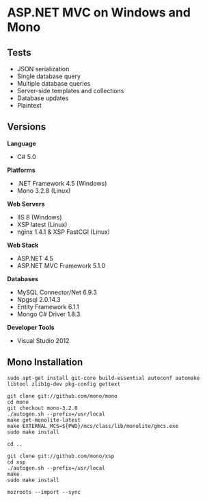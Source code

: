 # ASP.NET MVC on Windows and Mono

## Tests

* JSON serialization
* Single database query
* Multiple database queries
* Server-side templates and collections
* Database updates
* Plaintext

## Versions

**Language**

* C# 5.0

**Platforms**

* .NET Framework 4.5 (Windows)
* Mono 3.2.8 (Linux)

**Web Servers**

* IIS 8 (Windows)
* XSP latest (Linux)
* nginx 1.4.1 & XSP FastCGI (Linux)

**Web Stack**

* ASP.NET 4.5
* ASP.NET MVC Framework 5.1.0

**Databases**

* MySQL Connector/Net 6.9.3
* Npgsql 2.0.14.3
* Entity Framework 6.1.1
* Mongo C# Driver 1.8.3

**Developer Tools**

* Visual Studio 2012

## Mono Installation

    sudo apt-get install git-core build-essential autoconf automake libtool zlib1g-dev pkg-config gettext

    git clone git://github.com/mono/mono
    cd mono
    git checkout mono-3.2.8
    ./autogen.sh --prefix=/usr/local
    make get-monolite-latest
    make EXTERNAL_MCS=${PWD}/mcs/class/lib/monolite/gmcs.exe
    sudo make install

    cd ..

    git clone git://github.com/mono/xsp
    cd xsp
    ./autogen.sh --prefix=/usr/local
    make
    sudo make install
    
    mozroots --import --sync
